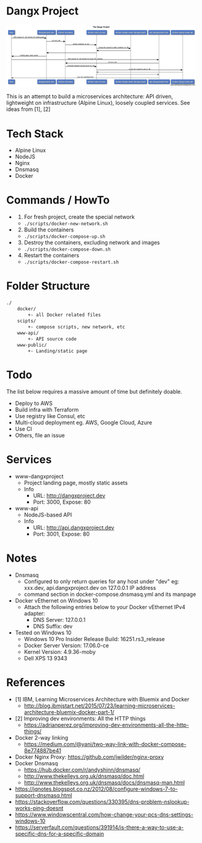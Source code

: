 # Dangx Project

![Simple Diagram](docs/diagram.png)

This is an attempt to build a microservices architecture: API driven, lightweight on infrastructure (Alpine Linux), loosely coupled services. See ideas from [1], [2]

# Tech Stack

* Alpine Linux
* NodeJS
* Nginx
* Dnsmasq
* Docker

# Commands / HowTo

* 1. For fresh project, create the special network
  * `./scripts/docker-new-network.sh`
* 2. Build the containers
  * `./scripts/docker-compose-up.sh`
* 3. Destroy the containers, excluding network and images
  * `./scripts/docker-compose-down.sh`
* 4. Restart the containers
  * `./scripts/docker-compose-restart.sh`

# Folder Structure

```
./
    docker/
        +- all Docker related files
    scipts/
        +- compose scripts, new network, etc
    www-api/
        +- API source code
    www-public/
        +- Landing/static page
```

# Todo

The list below requires a massive amount of time but definitely doable.

* Deploy to AWS
* Build infra with Terraform
* Use registry like Consul, etc
* Multi-cloud deployment eg. AWS, Google Cloud, Azure
* Use CI
* Others, file an issue

# Services

* www-dangxproject
  * Project landing page, mostly static assets
  * Info
    * URL: http://dangxproject.dev
    * Port: 3000, Expose: 80
* www-api
  * NodeJS-based API
  * Info
    * URL: http://api.dangxproject.dev
    * Port: 3001, Expose: 80

# Notes

* Dnsmasq
  * Configured to only return queries for any host under "dev" eg: xxx.dev, api.dangxproject.dev on 127.0.0.1 IP address
  * command section in docker-compose.dnsmasq.yml and its manpage
* Docker vEthernet on Windows 10
  * Attach the following entries below to your Docker vEthernet IPv4 adapter:
    * DNS Server: 127.0.0.1
    * DNS Suffix: dev
* Tested on Windows 10
  * Windows 10 Pro Insider Release Build: 16251.rs3_release
  * Docker Server Version: 17.06.0-ce
  * Kernel Version: 4.9.36-moby
  * Dell XPS 13 9343

# References

* [1] IBM, Learning Microservices Architecture with Bluemix and Docker
  * http://blog.ibmjstart.net/2015/07/23/learning-microservices-architecture-bluemix-docker-part-1/
* [2] Improving dev environments: All the HTTP things
  * https://adrianperez.org/improving-dev-environments-all-the-http-things/
* Docker 2-way linking
  * https://medium.com/@yani/two-way-link-with-docker-compose-8e774887be41
* Docker Nginx Proxy: https://github.com/jwilder/nginx-proxy
* Docker Dnsmasq
  * https://hub.docker.com/r/andyshinn/dnsmasq/
  * http://www.thekelleys.org.uk/dnsmasq/doc.html
  * http://www.thekelleys.org.uk/dnsmasq/docs/dnsmasq-man.html
* https://jqnotes.blogspot.co.nz/2012/08/configure-windows-7-to-support-dnsmasq.html
* https://stackoverflow.com/questions/330395/dns-problem-nslookup-works-ping-doesnt
* https://www.windowscentral.com/how-change-your-pcs-dns-settings-windows-10
* https://serverfault.com/questions/391914/is-there-a-way-to-use-a-specific-dns-for-a-specific-domain
